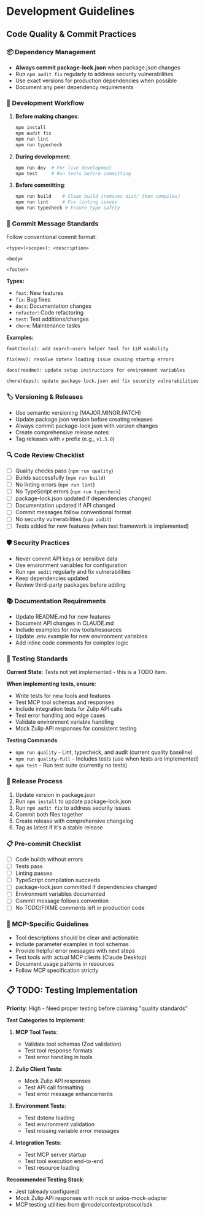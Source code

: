 # Development Guidelines

## Code Quality & Commit Practices

### 📦 Dependency Management
- **Always commit package-lock.json** when package.json changes
- Run `npm audit fix` regularly to address security vulnerabilities
- Use exact versions for production dependencies when possible
- Document any peer dependency requirements

### 🔧 Development Workflow
1. **Before making changes**:
   ```bash
   npm install
   npm audit fix
   npm run lint
   npm run typecheck
   ```

2. **During development**:
   ```bash
   npm run dev  # For live development
   npm test     # Run tests before committing
   ```

3. **Before committing**:
   ```bash
   npm run build    # Clean build (removes dist/ then compiles)
   npm run lint     # Fix linting issues  
   npm run typecheck # Ensure type safety
   ```

### 📝 Commit Message Standards
Follow conventional commit format:

```
<type>(<scope>): <description>

<body>

<footer>
```

**Types:**
- `feat`: New features
- `fix`: Bug fixes
- `docs`: Documentation changes
- `refactor`: Code refactoring
- `test`: Test additions/changes
- `chore`: Maintenance tasks

**Examples:**
```
feat(tools): add search-users helper tool for LLM usability

fix(env): resolve dotenv loading issue causing startup errors

docs(readme): update setup instructions for environment variables

chore(deps): update package-lock.json and fix security vulnerabilities
```

### 🏷️ Versioning & Releases
- Use semantic versioning (MAJOR.MINOR.PATCH)
- Update package.json version before creating releases
- Always commit package-lock.json with version changes
- Create comprehensive release notes
- Tag releases with `v` prefix (e.g., `v1.5.0`)

### 🔍 Code Review Checklist
- [ ] Quality checks pass (`npm run quality`)
- [ ] Builds successfully (`npm run build`)
- [ ] No linting errors (`npm run lint`)
- [ ] No TypeScript errors (`npm run typecheck`)
- [ ] package-lock.json updated if dependencies changed
- [ ] Documentation updated if API changed
- [ ] Commit messages follow conventional format
- [ ] No security vulnerabilities (`npm audit`)
- [ ] Tests added for new features (when test framework is implemented)

### 🛡️ Security Practices
- Never commit API keys or sensitive data
- Use environment variables for configuration
- Run `npm audit` regularly and fix vulnerabilities
- Keep dependencies updated
- Review third-party packages before adding

### 📚 Documentation Requirements
- Update README.md for new features
- Document API changes in CLAUDE.md
- Include examples for new tools/resources
- Update .env.example for new environment variables
- Add inline code comments for complex logic

### 🧪 Testing Standards

**Current State**: Tests not yet implemented - this is a TODO item.

**When implementing tests, ensure**:
- Write tests for new tools and features
- Test MCP tool schemas and responses
- Include integration tests for Zulip API calls
- Test error handling and edge cases
- Validate environment variable handling
- Mock Zulip API responses for consistent testing

**Testing Commands**:
- `npm run quality` - Lint, typecheck, and audit (current quality baseline)
- `npm run quality-full` - Includes tests (use when tests are implemented)
- `npm test` - Run test suite (currently no tests)

### 🚀 Release Process
1. Update version in package.json
2. Run `npm install` to update package-lock.json
3. Run `npm audit fix` to address security issues
4. Commit both files together
5. Create release with comprehensive changelog
6. Tag as latest if it's a stable release

### 📋 Pre-commit Checklist
- [ ] Code builds without errors
- [ ] Tests pass
- [ ] Linting passes
- [ ] TypeScript compilation succeeds
- [ ] package-lock.json committed if dependencies changed
- [ ] Environment variables documented
- [ ] Commit message follows convention
- [ ] No TODO/FIXME comments left in production code

### 🤝 MCP-Specific Guidelines
- Tool descriptions should be clear and actionable
- Include parameter examples in tool schemas
- Provide helpful error messages with next steps
- Test tools with actual MCP clients (Claude Desktop)
- Document usage patterns in resources
- Follow MCP specification strictly

## 📋 TODO: Testing Implementation

**Priority**: High - Need proper testing before claiming "quality standards"

**Test Categories to Implement**:
1. **MCP Tool Tests**:
   - Validate tool schemas (Zod validation)
   - Test tool response formats
   - Test error handling in tools

2. **Zulip Client Tests**:
   - Mock Zulip API responses
   - Test API call formatting
   - Test error message enhancements

3. **Environment Tests**:
   - Test dotenv loading
   - Test environment validation
   - Test missing variable error messages

4. **Integration Tests**:
   - Test MCP server startup
   - Test tool execution end-to-end
   - Test resource loading

**Recommended Testing Stack**:
- Jest (already configured)
- Mock Zulip API responses with nock or axios-mock-adapter
- MCP testing utilities from @modelcontextprotocol/sdk